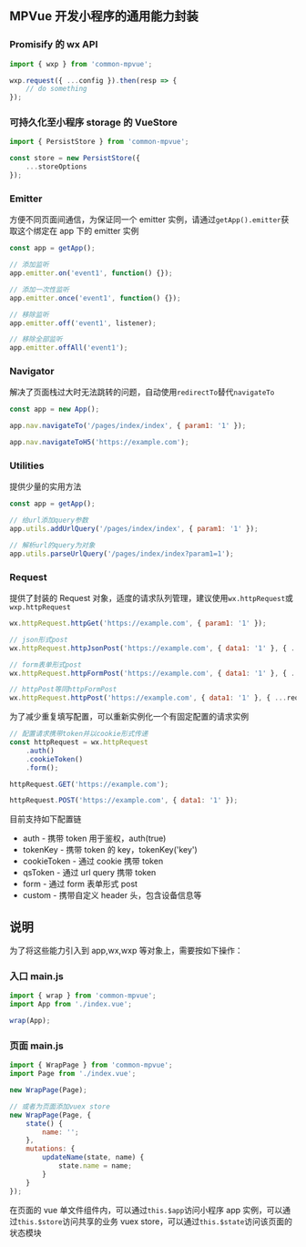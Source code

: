 ## MPVue 开发小程序的通用能力封装

### Promisify 的 wx API

```js
import { wxp } from 'common-mpvue';

wxp.request({ ...config }).then(resp => {
    // do something
});
```

### 可持久化至小程序 storage 的 VueStore

```js
import { PersistStore } from 'common-mpvue';

const store = new PersistStore({
    ...storeOptions
});
```

### Emitter

方便不同页面间通信，为保证同一个 emitter 实例，请通过`getApp().emitter`获取这个绑定在 app 下的 emitter 实例

```js
const app = getApp();

// 添加监听
app.emitter.on('event1', function() {});

// 添加一次性监听
app.emitter.once('event1', function() {});

// 移除监听
app.emitter.off('event1', listener);

// 移除全部监听
app.emitter.offAll('event1');
```

### Navigator

解决了页面栈过大时无法跳转的问题，自动使用`redirectTo`替代`navigateTo`

```js
const app = new App();

app.nav.navigateTo('/pages/index/index', { param1: '1' });

app.nav.navigateToH5('https://example.com');
```

### Utilities

提供少量的实用方法

```js
const app = getApp();

// 给url添加query参数
app.utils.addUrlQuery('/pages/index/index', { param1: '1' });

// 解析url的query为对象
app.utils.parseUrlQuery('/pages/index/index?param1=1');
```

### Request

提供了封装的 Request 对象，适度的请求队列管理，建议使用`wx.httpRequest`或`wxp.httpRequest`

```js
wx.httpRequest.httpGet('https://example.com', { param1: '1' });

// json形式post
wx.httpRequest.httpJsonPost('https://example.com', { data1: '1' }, { ...requestOptions });

// form表单形式post
wx.httpRequest.httpFormPost('https://example.com', { data1: '1' }, { ...requestOptions });

// httpPost等同httpFormPost
wx.httpRequest.httpPost('https://example.com', { data1: '1' }, { ...requestOptions });
```

为了减少重复填写配置，可以重新实例化一个有固定配置的请求实例

```js
// 配置请求携带token并以cookie形式传递
const httpRequest = wx.httpRequest
    .auth()
    .cookieToken()
    .form();

httpRequest.GET('https://example.com');

httpRequest.POST('https://example.com', { data1: '1' });
```

目前支持如下配置链

*   auth - 携带 token 用于鉴权，auth(true)
*   tokenKey - 携带 token 的 key，tokenKey('key')
*   cookieToken - 通过 cookie 携带 token
*   qsToken - 通过 url query 携带 token
*   form - 通过 form 表单形式 post
*   custom - 携带自定义 header 头，包含设备信息等

## 说明

为了将这些能力引入到 app,wx,wxp 等对象上，需要按如下操作：

### 入口 main.js

```js
import { wrap } from 'common-mpvue';
import App from './index.vue';

wrap(App);
```

### 页面 main.js

```js
import { WrapPage } from 'common-mpvue';
import Page from './index.vue';

new WrapPage(Page);

// 或者为页面添加vuex store
new WrapPage(Page, {
    state() {
        name: '';
    },
    mutations: {
        updateName(state, name) {
            state.name = name;
        }
    }
});
```

在页面的 vue 单文件组件内，可以通过`this.$app`访问小程序 app 实例，可以通过`this.$store`访问共享的业务 vuex store，可以通过`this.$state`访问该页面的状态模块
